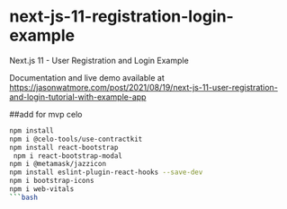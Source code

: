 # next-js-11-registration-login-example

Next.js 11 - User Registration and Login Example

Documentation and live demo available at https://jasonwatmore.com/post/2021/08/19/next-js-11-user-registration-and-login-tutorial-with-example-app


##add for mvp celo

```bash
npm install
npm i @celo-tools/use-contractkit
npm install react-bootstrap
 npm i react-bootstrap-modal 
npm i @metamask/jazzicon
npm install eslint-plugin-react-hooks --save-dev
npm i bootstrap-icons 
npm i web-vitals
```bash